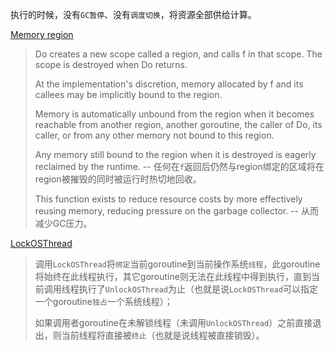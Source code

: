 执行的时候，没有`GC暂停`、没有`调度切换`，将资源全部供给计算。

[Memory region](https://github.com/golang/go/discussions/70257)

> Do creates a new scope called a region, and calls f in
> that scope. The scope is destroyed when Do returns.
>  
> At the implementation's discretion, memory allocated by f
> and its callees may be implicitly bound to the region.
> 
> Memory is automatically unbound from the region when it
> becomes reachable from another region, another goroutine,
> the caller of Do, its caller, or from any other memory not
> bound to this region.
> 
> Any memory still bound to the region when it is destroyed is
> eagerly reclaimed by the runtime.
> -- 任何在`f`返回后仍然与region绑定的区域将在region被摧毁的同时被运行时热切地回收。
> 
> This function exists to reduce resource costs by more
> effectively reusing memory, reducing pressure on the garbage
> collector.
> -- 从而减少GC压力。

[LockOSThread](https://pkg.go.dev/runtime#LockOSThread)

> 调用`LockOSThread`将`绑定`当前goroutine到当前操作系统`线程`，此goroutine将始终在此线程执行，其它goroutine则无法在此线程中得到执行，直到当前调用线程执行了`UnlockOSThread`为止（也就是说`LockOSThread`可以指定一个goroutine`独占`一个系统线程）；
> 
> 如果调用者goroutine在未解锁线程（未调用`UnlockOSThread`）之前直接退出，则当前线程将直接被`终止`（也就是说线程被直接销毁）。
